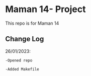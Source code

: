 # Maman 14- Project

This repo is for Maman 14

## Change Log

26/01/2023:

    -Opened repo

    -Added Makefile
